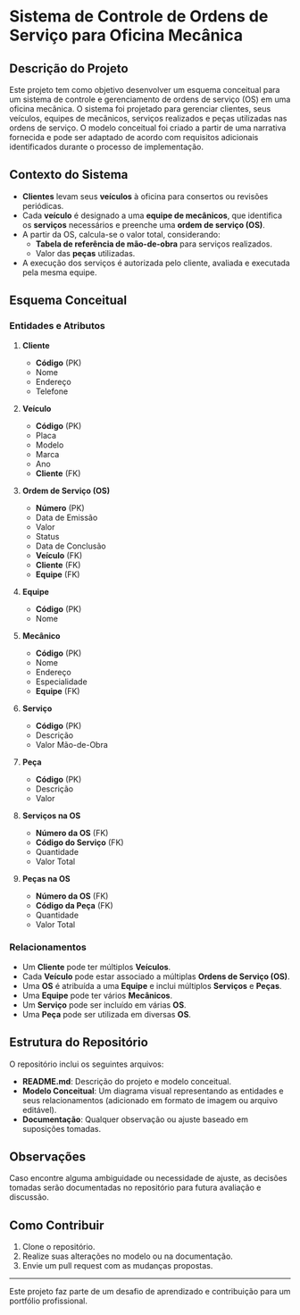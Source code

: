 # Sistema de Controle de Ordens de Serviço para Oficina Mecânica

## Descrição do Projeto
Este projeto tem como objetivo desenvolver um esquema conceitual para um sistema de controle e gerenciamento de ordens de serviço (OS) em uma oficina mecânica. O sistema foi projetado para gerenciar clientes, seus veículos, equipes de mecânicos, serviços realizados e peças utilizadas nas ordens de serviço. O modelo conceitual foi criado a partir de uma narrativa fornecida e pode ser adaptado de acordo com requisitos adicionais identificados durante o processo de implementação.

## Contexto do Sistema
- **Clientes** levam seus **veículos** à oficina para consertos ou revisões periódicas.
- Cada **veículo** é designado a uma **equipe de mecânicos**, que identifica os **serviços** necessários e preenche uma **ordem de serviço (OS)**.
- A partir da OS, calcula-se o valor total, considerando:
  - **Tabela de referência de mão-de-obra** para serviços realizados.
  - Valor das **peças** utilizadas.
- A execução dos serviços é autorizada pelo cliente, avaliada e executada pela mesma equipe.

## Esquema Conceitual
### Entidades e Atributos
1. **Cliente**
   - **Código** (PK)
   - Nome
   - Endereço
   - Telefone

2. **Veículo**
   - **Código** (PK)
   - Placa
   - Modelo
   - Marca
   - Ano
   - **Cliente** (FK)

3. **Ordem de Serviço (OS)**
   - **Número** (PK)
   - Data de Emissão
   - Valor
   - Status
   - Data de Conclusão
   - **Veículo** (FK)
   - **Cliente** (FK)
   - **Equipe** (FK)

4. **Equipe**
   - **Código** (PK)
   - Nome

5. **Mecânico**
   - **Código** (PK)
   - Nome
   - Endereço
   - Especialidade
   - **Equipe** (FK)

6. **Serviço**
   - **Código** (PK)
   - Descrição
   - Valor Mão-de-Obra

7. **Peça**
   - **Código** (PK)
   - Descrição
   - Valor

8. **Serviços na OS**
   - **Número da OS** (FK)
   - **Código do Serviço** (FK)
   - Quantidade
   - Valor Total

9. **Peças na OS**
   - **Número da OS** (FK)
   - **Código da Peça** (FK)
   - Quantidade
   - Valor Total

### Relacionamentos
- Um **Cliente** pode ter múltiplos **Veículos**.
- Cada **Veículo** pode estar associado a múltiplas **Ordens de Serviço (OS)**.
- Uma **OS** é atribuída a uma **Equipe** e inclui múltiplos **Serviços** e **Peças**.
- Uma **Equipe** pode ter vários **Mecânicos**.
- Um **Serviço** pode ser incluído em várias **OS**.
- Uma **Peça** pode ser utilizada em diversas **OS**.

## Estrutura do Repositório
O repositório inclui os seguintes arquivos:
- **README.md**: Descrição do projeto e modelo conceitual.
- **Modelo Conceitual**: Um diagrama visual representando as entidades e seus relacionamentos (adicionado em formato de imagem ou arquivo editável).
- **Documentação**: Qualquer observação ou ajuste baseado em suposições tomadas.

## Observações
Caso encontre alguma ambiguidade ou necessidade de ajuste, as decisões tomadas serão documentadas no repositório para futura avaliação e discussão.

## Como Contribuir
1. Clone o repositório.
2. Realize suas alterações no modelo ou na documentação.
3. Envie um pull request com as mudanças propostas.

---
Este projeto faz parte de um desafio de aprendizado e contribuição para um portfólio profissional.
